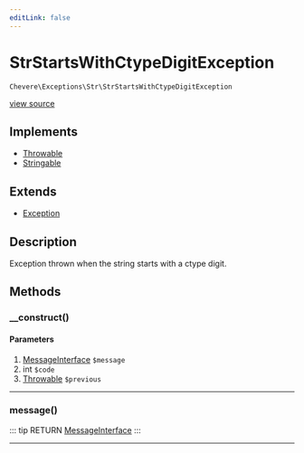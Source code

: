 ```yaml
---
editLink: false
---
```


# StrStartsWithCtypeDigitException

`Chevere\Exceptions\Str\StrStartsWithCtypeDigitException`

[view source](https://github.com/chevere/chevere/blob/master/Str/StrStartsWithCtypeDigitException.php)

## Implements

- [Throwable](https://www.php.net/manual/class.throwable)
- [Stringable](https://www.php.net/manual/class.stringable)

## Extends

- [Exception](../Core/Exception.md)

## Description

Exception thrown when the string starts with a ctype digit.

## Methods

### __construct()

#### Parameters

1. [MessageInterface](../../Interfaces/Message/MessageInterface.md) `$message`
2. int `$code`
3. [Throwable](https://www.php.net/manual/class.throwable) `$previous`

---

### message()

::: tip RETURN
[MessageInterface](../../Interfaces/Message/MessageInterface.md)
:::

---

